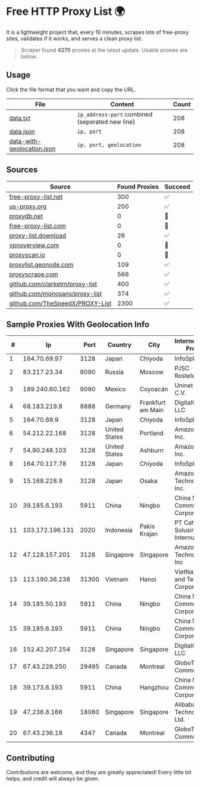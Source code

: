 
# Free HTTP Proxy List 🌍

It is a lightweight project that, every 10 minutes, scrapes lots of free-proxy sites, validates if it works, and serves a clean proxy list.


> Scraper found **4275** proxies at the latest update. Usable proxies are below.

## Usage

Click the file format that you want and copy the URL.


|File|Content|Count|
|----|-------|-----|
|[data.txt](https://raw.githubusercontent.com/themiralay/Proxy-List-World/master/data.txt)|`ip_address:port` combined (seperated new line)|208|
|[data.json](https://raw.githubusercontent.com/themiralay/Proxy-List-World/master/data.json)|`ip, port`|208|
|[data-with-geolocation.json](https://raw.githubusercontent.com/themiralay/Proxy-List-World/master/data-with-geolocation.json)|`ip, port, geolocation`|208|

## Sources

|Source|Found Proxies|Succeed|
|------|-------------|-------|
|[free-proxy-list.net](https://free-proxy-list.net)|300|✅|
|[us-proxy.org](https://www.us-proxy.org)|200|✅|
|[proxydb.net](http://proxydb.net)|0|🚫|
|[free-proxy-list.com](https://free-proxy-list.com/?page=&port=&type%5B%5D=http&type%5B%5D=https&up_time=0&search=Search)|0|🚫|
|[proxy-list.download](https://www.proxy-list.download/HTTP)|26|✅|
|[vpnoverview.com](https://vpnoverview.com/privacy/anonymous-browsing/free-proxy-servers)|0|🚫|
|[proxyscan.io](https://www.proxyscan.io)|0|🚫|
|[proxylist.geonode.com](https://proxylist.geonode.com/api/proxy-list?limit=300&page=1&sort_by=lastChecked&sort_type=desc&protocols=http,https)|109|✅|
|[proxyscrape.com](https://api.proxyscrape.com/v2/?request=displayproxies&protocol=http&timeout=10000&country=all&ssl=all&anonymity=all)|566|✅|
|[github.com/clarketm/proxy-list](https://raw.githubusercontent.com/clarketm/proxy-list/master/proxy-list-raw.txt)|400|✅|
|[github.com/monosans/proxy-list](https://raw.githubusercontent.com/monosans/proxy-list/main/proxies/http.txt)|374|✅|
|[github.com/TheSpeedX/PROXY-List](https://raw.githubusercontent.com/TheSpeedX/PROXY-List/master/http.txt)|2300|✅|


## Sample Proxies With Geolocation Info

|#|Ip|Port|Country|City|Internet Service Provider|
|-|--|----|-------|----|-------------------------|
|1|164.70.69.97|3128|Japan|Chiyoda|InfoSphere|
|2|83.217.23.34|8090|Russia|Moscow|PJSC Rostelecom|
|3|189.240.60.162|9090|Mexico|Coyoacán|Uninet S.A. de C.V.|
|4|68.183.219.8|8888|Germany|Frankfurt am Main|DigitalOcean, LLC|
|5|164.70.69.9|3128|Japan|Chiyoda|InfoSphere|
|6|54.212.22.168|3128|United States|Portland|Amazon.com, Inc.|
|7|54.90.248.103|3128|United States|Ashburn|Amazon.com, Inc.|
|8|164.70.117.78|3128|Japan|Chiyoda|InfoSphere|
|9|15.168.228.9|3128|Japan|Osaka|Amazon Technologies Inc.|
|10|39.185.6.193|5911|China|Ningbo|China Mobile Communications Corporation|
|11|103.172.196.131|2020|Indonesia|Pakis Krajan|PT Cahaya Solusindo Internusa|
|12|47.128.157.201|3128|Singapore|Singapore|Amazon Technologies Inc|
|13|113.190.36.238|31300|Vietnam|Hanoi|VietNam Post and Telecom Corporation|
|14|39.185.50.193|5911|China|Ningbo|China Mobile Communications Corporation|
|15|39.185.6.193|5911|China|Ningbo|China Mobile Communications Corporation|
|16|152.42.207.254|3128|Singapore|Singapore|DigitalOcean, LLC|
|17|67.43.228.250|29495|Canada|Montreal|GloboTech Communications|
|18|39.173.6.193|5911|China|Hangzhou|China Mobile Communications Corporation|
|19|47.236.8.166|18080|Singapore|Singapore|Alibaba (US) Technology Co., Ltd.|
|20|67.43.236.18|4347|Canada|Montreal|GloboTech Communications|



## Contributing

Contributions are welcome, and they are greatly appreciated! Every
little bit helps, and credit will always be given.

